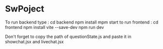 # SwPoject
 
To run backend type : cd backend
npm install
mpm start
to run frontend : cd frontend
npm install vite --save-dev
npm run dev 

Don't forget to copy the path of questionState.js and paste it in showchat.jsx and livechat.jsx
